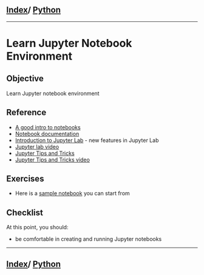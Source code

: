 <link rel='stylesheet' href='../assets/css/main.css'/>

## [Index](../README.md)/ [Python](0-README.md)

---

# Learn Jupyter Notebook Environment

## Objective

Learn Jupyter notebook environment

## Reference

* [A good intro to notebooks](https://realpython.com/jupyter-notebook-introduction/)
* [Notebook documentation](https://jupyter-notebook.readthedocs.io/en/stable/examples/Notebook/What%20is%20the%20Jupyter%20Notebook.html)
* [Introduction to Jupyter Lab](https://ipython-books.github.io/36-introducing-jupyterlab/) - new features in Jupyter Lab
* [Jupyter lab video](https://www.youtube.com/watch?v=Gzun8PpyBCo)
* [Jupyter Tips and Tricks](https://www.dataquest.io/blog/jupyter-notebook-tips-tricks-shortcuts/)
* [Jupyter Tips and Tricks video](https://www.youtube.com/watch?v=2eCHD6f_phE)

## Exercises

* Here is a [sample notebook](https://github.com/elephantscale/learning-path-for-ML-labs/blob/master/python/2-hello-jupyter.ipynb) you can start from

## Checklist

At this point, you should:

- be comfortable in creating and running Jupyter notebooks

---

## [Index](../README.md)/ [Python](0-README.md)
